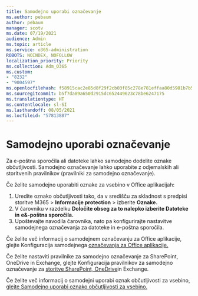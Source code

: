 ```yaml
---
title: Samodejno uporabi označevanje
ms.author: pebaum
author: pebaum
manager: scotv
ms.date: 07/19/2021
audience: Admin
ms.topic: article
ms.service: o365-administration
ROBOTS: NOINDEX, NOFOLLOW
localization_priority: Priority
ms.collection: Adm_O365
ms.custom:
- "8232"
- "9004597"
ms.openlocfilehash: f58915cac2e85d8f29f2cb03f85c278e781effaa80d5981b7b5b68170094fc9d
ms.sourcegitcommit: b5f7da89a650d2915dc652449623c78be6247175
ms.translationtype: HT
ms.contentlocale: sl-SI
ms.lasthandoff: 08/05/2021
ms.locfileid: "57813887"
---
```

# <a name="auto-apply-labeling"></a>Samodejno uporabi označevanje

Za e-poštna sporočila ali datoteke lahko samodejno dodelite oznake občutljivosti. Samodejno označevanje lahko uporabite z odjemalskih ali storitvenih pravilnikov (pravilniki za samodejno označevanje).

Če želite samodejno uporabiti oznake za vsebino v Office aplikacijah: 

1. Uredite oznako občutljivosti tako, da v središču za skladnost s predpisi storitve M365 > **Informacije protection** > izberite **Oznake.** 
1. V čarovniku v razdelku **Določite obseg za to nalepko izberite Datoteke in** **e&-poštna sporočila.** 
1. Upoštevajte navodila čarovnika, nato pa konfigurirajte nastavitve samodejnega označevanja za datoteke in e-poštna sporočila. 

Če želite več informacij o samodejnem označevanju za Office aplikacije, glejte Konfiguracija samodejnega [označevanja za Office aplikacije.](/microsoft-365/compliance/apply-sensitivity-label-automatically#how-to-configure-auto-labeling-for-office-apps)

Če želite nastaviti pravilnike za samodejno označevanje za SharePoint, OneDrive in Exchange, glejte Konfiguracija pravilnikov za samodejno označevanje za [storitve SharePoint, OneDrive](https://go.microsoft.com/fwlink/?linkid=2148841)in Exchange.

Če želite več informacij o samodejni uporabi oznak občutljivosti za vsebino, [glejte Samodejno uporabi oznako občutljivosti za vsebino.](/microsoft-365/compliance/apply-sensitivity-label-automatically)